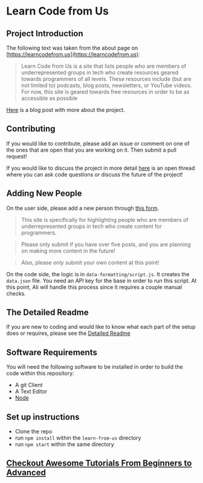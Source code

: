 # Learn Code from Us

## Project Introduction

The following text was taken from the about page on [https://learncodefrom.us](https://learncodefrom.us):

> Learn Code from Us is a site that lists people who are members of underrepresented groups in tech who create resources geared towards programmers of all levels. These resources include (but are not limited to) podcasts, blog posts, newsletters, or YouTube videos. For now, this site is geared towards free resources in order to be as accessible as possible

[Here](https://dev.to/aspittel/introducing-learn-code-from-us-oe1) is a blog post with more about the project.

## Contributing

If you would like to contribute, please add an issue or comment on one of the ones that are open that you are working on it. Then submit a pull request!

If you would like to discuss the project in more detail [here](https://dev.to/learncodefromus/learn-code-from-us-developer-thread-3a5a) is an open thread where you can ask code questions or discuss the future of the project!

## Adding New People

On the user side, please add a new person through [this form](https://airtable.com/shrYbUMMlR1iVpA1l). 

> This site is specifically for highlighting people who are members of underrepresented groups in tech who create content for programmers.

> Please only submit if you have over five posts, and you are planning on making more content in the future! 

> Also, please only submit your own content at this point!

On the code side, the logic is in `data-formatting/script.js`. It creates the `data.json` file. You need an API key for the base in order to run this script. At this point, Ali will handle this process since it requires a couple manual checks.

## The Detailed Readme

If you are new to coding and would like to know what each part of the setup does or requires, please see the [Detailed Readme](DetailedReadme.md)

## Software Requirements

You will need the following software to be installed in order to build the code within this repository:

- A git Client
- A Text Editor
- [Node](https://nodejs.org/en/)

## Set up instructions

- Clone the repo
- run `npm install` within the `learn-from-us` directory
- run `npm start` within the same directory

## [Checkout Awesome Tutorials From Beginners to Advanced](Tutorials.md)

